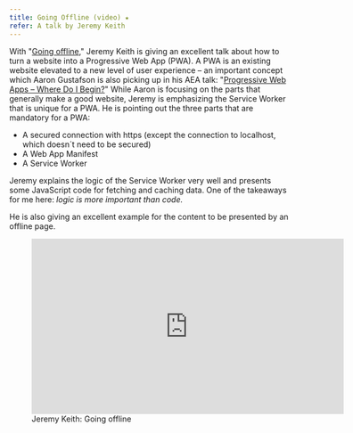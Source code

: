 ```yaml
---
title: Going Offline (video) ★
refer: A talk by Jeremy Keith
---
```

With "[Going offline](https://www.youtube.com/watch?v=RVdW-P_oAJ0)," Jeremy Keith is giving an excellent talk about how to turn a website into a Progressive Web App (PWA). A PWA is an existing website elevated to a new level of user experience – an important concept which Aaron Gustafson is also picking up in his AEA talk: "[Progressive Web Apps – Where Do I Begin?](/2020-04-04-pwa-where-do-i-begin/)" While Aaron is focusing on the parts that generally make a good website, Jeremy is emphasizing the Service Worker that is unique for a PWA. He is  pointing out the three parts that are mandatory for a PWA:

- A secured connection with https (except the connection to localhost, which doesn´t need to be secured)
- A Web App Manifest
- A Service Worker

Jeremy explains the logic of the Service Worker very well and presents some JavaScript code for fetching and caching data. One of the takeaways for me here: *logic is more important than code.*  

He is also giving an excellent example for the content to be presented by an offline page.

<figure>
<iframe width="560" height="315" src="https://www.youtube.com/embed/RVdW-P_oAJ0" frameborder="0" allow="accelerometer; autoplay; encrypted-media; gyroscope; picture-in-picture" allowfullscreen></iframe>
<figcaption>Jeremy Keith: Going offline</figcaption>
</figure>



